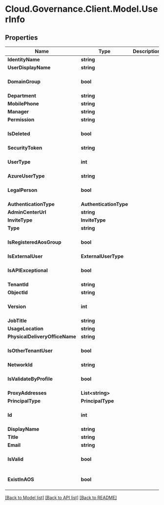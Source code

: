 # Cloud.Governance.Client.Model.UserInfo
## Properties

Name | Type | Description | Notes
------------ | ------------- | ------------- | -------------
**IdentityName** | **string** |  | [optional] 
**UserDisplayName** | **string** |  | [optional] 
**DomainGroup** | **bool** |  | [optional] [default to false]
**Department** | **string** |  | [optional] 
**MobilePhone** | **string** |  | [optional] 
**Manager** | **string** |  | [optional] 
**Permission** | **string** |  | [optional] 
**IsDeleted** | **bool** |  | [optional] [default to false]
**SecurityToken** | **string** |  | [optional] 
**UserType** | **int** |  | [optional] [default to 0]
**AzureUserType** | **string** |  | [optional] 
**LegalPerson** | **bool** |  | [optional] [default to false]
**AuthenticationType** | **AuthenticationType** |  | [optional] 
**AdminCenterUrl** | **string** |  | [optional] 
**InviteType** | **InviteType** |  | [optional] 
**Type** | **string** |  | [optional] 
**IsRegisteredAosGroup** | **bool** |  | [optional] [default to false]
**IsExternalUser** | **ExternalUserType** |  | [optional] 
**IsAPIExceptional** | **bool** |  | [optional] [default to false]
**TenantId** | **string** |  | [optional] 
**ObjectId** | **string** |  | [optional] 
**Version** | **int** |  | [optional] [default to 0]
**JobTitle** | **string** |  | [optional] 
**UsageLocation** | **string** |  | [optional] 
**PhysicalDeliveryOfficeName** | **string** |  | [optional] 
**IsOtherTenantUser** | **bool** |  | [optional] [default to false]
**NetworkId** | **string** |  | [optional] 
**IsValidateByProfile** | **bool** |  | [optional] [default to false]
**ProxyAddresses** | **List&lt;string&gt;** |  | [optional] 
**PrincipalType** | **PrincipalType** |  | [optional] 
**Id** | **int** |  | [optional] [default to 0]
**DisplayName** | **string** |  | [optional] 
**Title** | **string** |  | [optional] 
**Email** | **string** |  | [optional] 
**IsValid** | **bool** |  | [optional] [default to false]
**ExistInAOS** | **bool** |  | [optional] [default to false]

[[Back to Model list]](../README.md#documentation-for-models) [[Back to API list]](../README.md#documentation-for-api-endpoints) [[Back to README]](../README.md)

